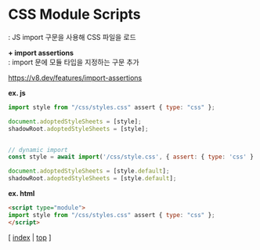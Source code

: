 # CSS Module Scripts
: JS import 구문을 사용해 CSS 파일을 로드


**+ import assertions**  
: import 문에 모듈 타입을 지정하는 구문 추가

https://v8.dev/features/import-assertions   



**ex. js**
```js
import style from "/css/styles.css" assert { type: "css" };

document.adoptedStyleSheets = [style];
shadowRoot.adoptedStyleSheets = [style];


// dynamic import
const style = await import('/css/style.css', { assert: { type: 'css' } });

document.adoptedStyleSheets = [style.default];
shadowRoot.adoptedStyleSheets = [style.default];
```


**ex. html**
```html
<script type="module">
import style from "/css/styles.css" assert { type: "css" };
</script>
```



[ [index](./README.md) | [top](#) ]
